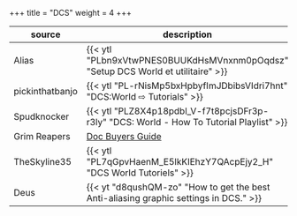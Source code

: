 +++
title = "DCS"
weight = 4
+++

source             | description
------------------ | -----------
Alias              | {{< ytl "PLbn9xVtwPNES0BUUKdHsMVnxnm0pOqdsz" "Setup DCS World et utilitaire" >}}
pickinthatbanjo    | {{< ytl "PL-rNisMp5bxHpbyfImJDbibsVIdri7hnt" "DCS:World ⇨ Tutorials" >}}
Spudknocker        | {{< ytl "PLZ8X4p18pdbl_V-f7t8pcjsDFr3p-r3ly" "DCS: World - How To Tutorial Playlist" >}}
Grim Reapers       | [Doc Buyers Guide](https://docs.google.com/spreadsheets/d/1B_lvJSAcTjajVuaS-KdlcjTZ70Uu2-ULb-O-MurpJiM/edit#gid=0)
TheSkyline35       | {{< ytl "PL7qGpvHaenM_E5lkKIEhzY7QAcpEjy2_H" "DCS World Tutoriels" >}}
Deus               | {{< yt "d8qushQM-zo" "How to get the best Anti-aliasing graphic settings in DCS." >}}
